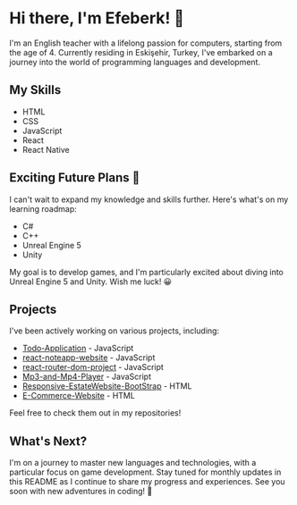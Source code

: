 # Hi there, I'm Efeberk! 👋

I'm an English teacher with a lifelong passion for computers, starting from the age of 4. Currently residing in Eskişehir, Turkey, I've embarked on a journey into the world of programming languages and development.

## My Skills

- HTML
- CSS
- JavaScript
- React
- React Native

## Exciting Future Plans 🚀

I can't wait to expand my knowledge and skills further. Here's what's on my learning roadmap:

- C#
- C++
- Unreal Engine 5
- Unity

My goal is to develop games, and I'm particularly excited about diving into Unreal Engine 5 and Unity. Wish me luck! 😀

## Projects

I've been actively working on various projects, including:

- [Todo-Application](link-to-todo-app) - JavaScript
- [react-noteapp-website](link-to-react-noteapp) - JavaScript
- [react-router-dom-project](link-to-react-router-dom) - JavaScript
- [Mp3-and-Mp4-Player](link-to-mp3-mp4-player) - JavaScript
- [Responsive-EstateWebsite-BootStrap](link-to-responsive-estate-website) - HTML
- [E-Commerce-Website](link-to-e-commerce-website) - HTML

Feel free to check them out in my repositories!

## What's Next?

I'm on a journey to master new languages and technologies, with a particular focus on game development. Stay tuned for monthly updates in this README as I continue to share my progress and experiences. See you soon with new adventures in coding! 👋
